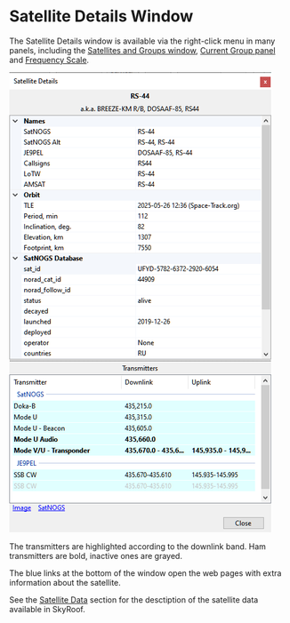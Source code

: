 # Satellite Details Window

The Satellite Details window is available via the right-click menu in many panels, including the
[Satellites and Groups window](satellites_and_groups_window.md),
[Current Group panel](current_group_panel.md) and
[Frequency Scale](frequency_scale.md).

![Satellite Details Dialog](../images/satellite_details_dialog.png)

The transmitters are highlighted according to the downlink band. Ham transmitters are bold, inactive ones are grayed.

The blue links at the bottom of the window open the web pages with extra information about the satellite.

See the [Satellite Data](satellite_data.md) section for the desctiption of the satellite data available in SkyRoof.
